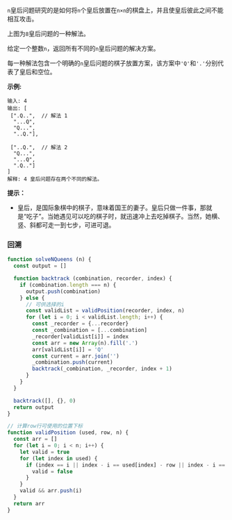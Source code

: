 `n`皇后问题研究的是如何将`n`个皇后放置在`n×n`的棋盘上，并且使皇后彼此之间不能相互攻击。

上图为`8`皇后问题的一种解法。

给定一个整数`n`，返回所有不同的`n`皇后问题的解决方案。

每一种解法包含一个明确的`n`皇后问题的棋子放置方案，该方案中`'Q'`和`'.'`分别代表了皇后和空位。

**示例:**
```
输入: 4
输出: [
 [".Q..",  // 解法 1
  "...Q",
  "Q...",
  "..Q."],

 ["..Q.",  // 解法 2
  "Q...",
  "...Q",
  ".Q.."]
]
解释: 4 皇后问题存在两个不同的解法。
```

**提示：**
- 皇后，是国际象棋中的棋子，意味着国王的妻子。皇后只做一件事，那就是“吃子”。当她遇见可以吃的棋子时，就迅速冲上去吃掉棋子。当然，她横、竖、斜都可走一到七步，可进可退。

### 回溯
```js
function solveNQueens (n) {
  const output = []

  function backtrack (combination, recorder, index) {
    if (combination.length === n) {
      output.push(combination)
    } else {
      // 可供选择的i
      const validList = validPosition(recorder, index, n)
      for (let i = 0; i < validList.length; i++) {
        const _recorder = {...recorder}
        const _combination = [...combination]
        _recorder[validList[i]] = index
        const arr = new Array(n).fill('.')
        arr[validList[i]] = 'Q'
        const current = arr.join('')
        _combination.push(current)
        backtrack(_combination, _recorder, index + 1)
      }
    }
  }

  backtrack([], {}, 0)
  return output
}

// 计算row行可使用的位置下标
function validPosition (used, row, n) {
  const arr = []
  for (let i = 0; i < n; i++) {
    let valid = true
    for (let index in used) {
      if (index == i || index - i == used[index] - row || index - i == row - used[index]) {
        valid = false
      }
    }
    valid && arr.push(i)
  }
  return arr
}
```
